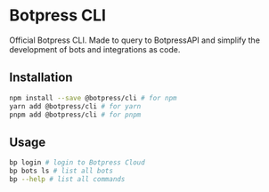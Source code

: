 # Botpress CLI

Official Botpress CLI. Made to query to BotpressAPI and simplify the development of bots and integrations as code.

## Installation

```bash
npm install --save @botpress/cli # for npm
yarn add @botpress/cli # for yarn
pnpm add @botpress/cli # for pnpm
```

## Usage

```bash
bp login # login to Botpress Cloud
bp bots ls # list all bots
bp --help # list all commands
```
